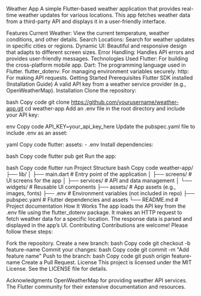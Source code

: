 Weather App
A simple Flutter-based weather application that provides real-time weather updates for various locations. This app fetches weather data from a third-party API and displays it in a user-friendly interface.

Features
Current Weather: View the current temperature, weather conditions, and other details.
Search Locations: Search for weather updates in specific cities or regions.
Dynamic UI: Beautiful and responsive design that adapts to different screen sizes.
Error Handling: Handles API errors and provides user-friendly messages.
Technologies Used
Flutter: For building the cross-platform mobile app.
Dart: The programming language used in Flutter.
flutter_dotenv: For managing environment variables securely.
http: For making API requests.
Getting Started
Prerequisites
Flutter SDK installed (Installation Guide)
A valid API key from a weather service provider (e.g., OpenWeatherMap).
Installation
Clone the repository:

bash
Copy code
git clone https://github.com/yourusername/weather-app.git
cd weather-app
Add an .env file in the root directory and include your API key:

env
Copy code
API_KEY=your_api_key_here
Update the pubspec.yaml file to include .env as an asset:

yaml
Copy code
flutter:
  assets:
    - .env
Install dependencies:

bash
Copy code
flutter pub get
Run the app:

bash
Copy code
flutter run
Project Structure
bash
Copy code
weather-app/
├── lib/
│   ├── main.dart         # Entry point of the application
│   ├── screens/          # UI screens for the app
│   ├── services/         # API and data management
│   └── widgets/          # Reusable UI components
├── assets/               # App assets (e.g., images, fonts)
├── .env                  # Environment variables (not included in repo)
├── pubspec.yaml          # Flutter dependencies and assets
└── README.md             # Project documentation
How It Works
The app loads the API key from the .env file using the flutter_dotenv package.
It makes an HTTP request to fetch weather data for a specific location.
The response data is parsed and displayed in the app’s UI.
Contributing
Contributions are welcome! Please follow these steps:

Fork the repository.
Create a new branch:
bash
Copy code
git checkout -b feature-name
Commit your changes:
bash
Copy code
git commit -m "Add feature name"
Push to the branch:
bash
Copy code
git push origin feature-name
Create a Pull Request.
License
This project is licensed under the MIT License. See the LICENSE file for details.

Acknowledgments
OpenWeatherMap for providing weather API services.
The Flutter community for their extensive documentation and resources.
























